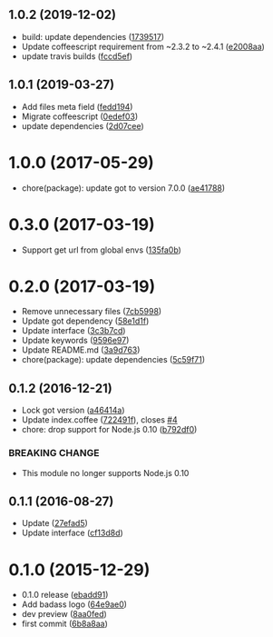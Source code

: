 <a name="1.0.2"></a>
## 1.0.2 (2019-12-02)

* build: update dependencies ([1739517](https://github.com/bumped/bumped-http/commit/1739517))
* Update coffeescript requirement from ~2.3.2 to ~2.4.1 ([e2008aa](https://github.com/bumped/bumped-http/commit/e2008aa))
* update travis builds ([fccd5ef](https://github.com/bumped/bumped-http/commit/fccd5ef))



<a name="1.0.1"></a>
## 1.0.1 (2019-03-27)

* Add files meta field ([fedd194](https://github.com/bumped/bumped-http/commit/fedd194))
* Migrate coffeescript ([0edef03](https://github.com/bumped/bumped-http/commit/0edef03))
* update dependencies ([2d07cee](https://github.com/bumped/bumped-http/commit/2d07cee))



<a name="1.0.0"></a>
# 1.0.0 (2017-05-29)

* chore(package): update got to version 7.0.0 ([ae41788](https://github.com/bumped/bumped-http/commit/ae41788))



<a name="0.3.0"></a>
# 0.3.0 (2017-03-19)

* Support get url from global envs ([135fa0b](https://github.com/bumped/bumped-http/commit/135fa0b))



<a name="0.2.0"></a>
# 0.2.0 (2017-03-19)

* Remove unnecessary files ([7cb5998](https://github.com/bumped/bumped-http/commit/7cb5998))
* Update got dependency ([58e1d1f](https://github.com/bumped/bumped-http/commit/58e1d1f))
* Update interface ([3c3b7cd](https://github.com/bumped/bumped-http/commit/3c3b7cd))
* Update keywords ([9596e97](https://github.com/bumped/bumped-http/commit/9596e97))
* Update README.md ([3a9d763](https://github.com/bumped/bumped-http/commit/3a9d763))
* chore(package): update dependencies ([5c59f71](https://github.com/bumped/bumped-http/commit/5c59f71))



<a name="0.1.2"></a>
## 0.1.2 (2016-12-21)

* Lock got version ([a46414a](https://github.com/bumped/bumped-http/commit/a46414a))
* Update index.coffee ([722491f](https://github.com/bumped/bumped-http/commit/722491f)), closes [#4](https://github.com/bumped/bumped-http/issues/4)
* chore: drop support for Node.js 0.10 ([b792df0](https://github.com/bumped/bumped-http/commit/b792df0))


### BREAKING CHANGE

* This module no longer supports Node.js 0.10


<a name="0.1.1"></a>
## 0.1.1 (2016-08-27)

* Update ([27efad5](https://github.com/bumped/bumped-http/commit/27efad5))
* Update interface ([cf13d8d](https://github.com/bumped/bumped-http/commit/cf13d8d))



<a name="0.1.0"></a>
# 0.1.0 (2015-12-29)

* 0.1.0 release ([ebadd91](https://github.com/bumped/bumped-http/commit/ebadd91))
* Add badass logo ([64e9ae0](https://github.com/bumped/bumped-http/commit/64e9ae0))
* dev preview ([8aa0fed](https://github.com/bumped/bumped-http/commit/8aa0fed))
* first commit ([6b8a8aa](https://github.com/bumped/bumped-http/commit/6b8a8aa))



